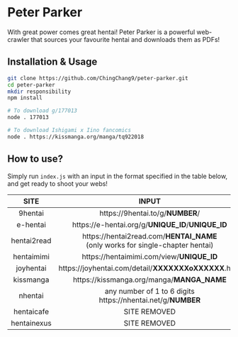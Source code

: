 # Peter Parker
With great power comes great hentai! Peter Parker is a powerful web-crawler that sources your favourite hentai and downloads them as PDFs!

## Installation & Usage
```bash
git clone https://github.com/ChingChang9/peter-parker.git
cd peter-parker
mkdir responsibility
npm install

# To download g/177013
node . 177013

# To download Ishigami x Iino fancomics
node . https://kissmanga.org/manga/tq922018
```

## How to use?
Simply run `index.js` with an input in the format specified in the table below, and get ready to shoot your webs!

SITE | INPUT
:-:|:-:
9hentai | <span>https://</span>9hentai.to/g/**NUMBER**/
e-hentai | <span>https://</span>e-hentai.org/g/**UNIQUE_ID**/**UNIQUE_ID**
hentai2read | <span>https://</span>hentai2read.com/**HENTAI_NAME**<br />(only works for single-chapter hentai)
hentaimimi | <span>https://</span>hentaimimi.com/view/**UNIQUE_ID**
joyhentai | <span>https://</span>joyhentai.com/detail/**XXXXXXXoXXXXXX**.html
kissmanga | <span>https://</span>kissmanga.org/manga/**MANGA_NAME**
nhentai | any number of 1 to 6 digits<br /><span>https://</span>nhentai.net/g/**NUMBER**
hentaicafe | SITE REMOVED
hentainexus | SITE REMOVED
